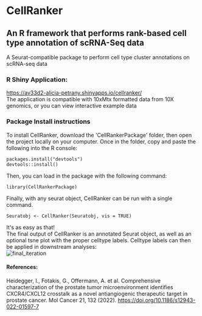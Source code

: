 # CellRanker
## An R framework that performs rank-based cell type annotation of scRNA-Seq data

A Seurat-compatible package to perform cell type cluster annotations on scRNA-seq data

### R Shiny Application:
https://av33d2-alicia-petrany.shinyapps.io/cellranker/  
The application is compatible with 10xMtx formatted data from 10X genomics, or you can view interactive example data

### Package Install instructions
To install CellRanker, download the 'CellRankerPackage' folder, then open the project locally on your computer. Once in the folder, copy and paste the following into the R console: 
```
packages.install("devtools")
devtools::install()
```
Then, you can load in the package with the following command:
```
library(CellRankerPackage)
```
Finally, with any seurat object, CellRanker can be run with a single command. 
```
Seuratobj <- CellRanker(Seuratobj, vis = TRUE)
```
It's as easy as that!  
The final output of CellRanker is an annotated Seurat object, as well as an optional tsne plot with the proper celltype labels. Celltype labels can then be applied in downstream analyses:  
![final_iteration](https://user-images.githubusercontent.com/28795694/221399640-7d94b6b6-d26e-41d5-b0bb-1320a4ce7c3f.svg)

#### References:
Heidegger, I., Fotakis, G., Offermann, A. et al. Comprehensive characterization of the prostate tumor microenvironment identifies CXCR4/CXCL12 crosstalk as a novel antiangiogenic therapeutic target in prostate cancer. Mol Cancer 21, 132 (2022). https://doi.org/10.1186/s12943-022-01597-7

